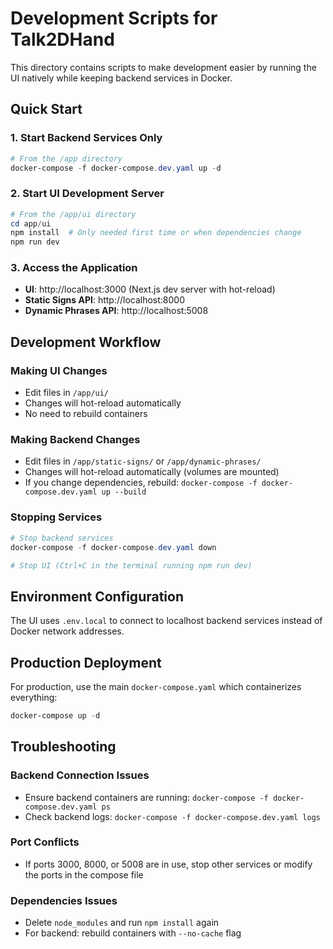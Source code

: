 # Development Scripts for Talk2DHand

This directory contains scripts to make development easier by running the UI natively while keeping backend services in Docker.

## Quick Start

### 1. Start Backend Services Only
```powershell
# From the /app directory
docker-compose -f docker-compose.dev.yaml up -d
```

### 2. Start UI Development Server
```powershell
# From the /app/ui directory
cd app/ui
npm install  # Only needed first time or when dependencies change
npm run dev
```

### 3. Access the Application
- **UI**: http://localhost:3000 (Next.js dev server with hot-reload)
- **Static Signs API**: http://localhost:8000
- **Dynamic Phrases API**: http://localhost:5008

## Development Workflow

### Making UI Changes
- Edit files in `/app/ui/`
- Changes will hot-reload automatically
- No need to rebuild containers

### Making Backend Changes
- Edit files in `/app/static-signs/` or `/app/dynamic-phrases/`
- Changes will hot-reload automatically (volumes are mounted)
- If you change dependencies, rebuild: `docker-compose -f docker-compose.dev.yaml up --build`

### Stopping Services
```powershell
# Stop backend services
docker-compose -f docker-compose.dev.yaml down

# Stop UI (Ctrl+C in the terminal running npm run dev)
```

## Environment Configuration

The UI uses `.env.local` to connect to localhost backend services instead of Docker network addresses.

## Production Deployment

For production, use the main `docker-compose.yaml` which containerizes everything:
```powershell
docker-compose up -d
```

## Troubleshooting

### Backend Connection Issues
- Ensure backend containers are running: `docker-compose -f docker-compose.dev.yaml ps`
- Check backend logs: `docker-compose -f docker-compose.dev.yaml logs`

### Port Conflicts
- If ports 3000, 8000, or 5008 are in use, stop other services or modify the ports in the compose file

### Dependencies Issues
- Delete `node_modules` and run `npm install` again
- For backend: rebuild containers with `--no-cache` flag